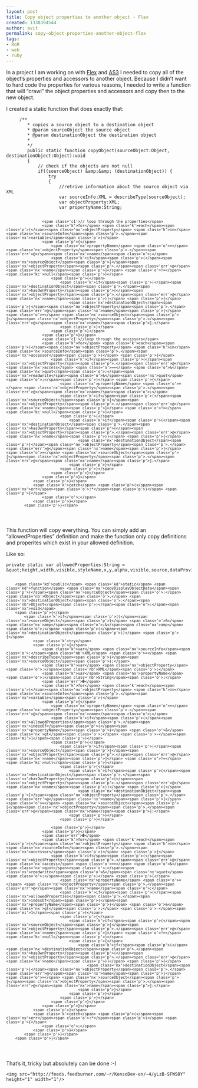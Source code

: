 ```yaml
---
layout: post
title: Copy object properties to another object - Flex
created: 1338394544
author: avit
permalink: copy-object-properties-another-object-flex
tags:
- RoR
- web
- ruby
---
```

<p>In a project I am working on with <a href='http://www.kensodev.com/tag/flex/' title='Flex'>Flex</a> and <a href='http://www.kensodev.com/tag/as3/' title='AS3'>AS3</a> I needed to copy all of the object’s properties and accessors to another object. Because I didn’t want to hard code the properties for various reasons, I needed to write a function that will “crawl” the object properties and accessors and copy then to the new object.</p>

<p>I created a static function that does exactly that:</p>
<div class='highlight'><pre><code class='actionscript'>		<span class='cm'>/**</span>
<span class='cm'>		 * copies a source object to a destination object</span>
<span class='cm'>		 * @param sourceObject the source object</span>
<span class='cm'>		 * @param destinationObject the destination object</span>
<span class='cm'>		 *</span>
<span class='cm'>		 */</span>
		<span class='kd'>public</span> <span class='kd'>static</span> <span class='kd'>function</span> <span class='nx'>copyObject</span><span class='p'>(</span><span class='nx'>sourceObject</span><span class='o'>:</span><span class='nb'>Object</span><span class='o'>,</span> <span class='nx'>destinationObject</span><span class='o'>:</span><span class='nb'>Object</span><span class='p'>)</span><span class='o'>:</span><span class='nx'>void</span>
		<span class='p'>{</span>
			<span class='c1'>// check if the objects are not null</span>
			<span class='k'>if</span><span class='p'>((</span><span class='nx'>sourceObject</span><span class='p'>)</span> <span class='o'>&</span><span class='nx'>amp</span><span class='o'>;&</span><span class='nx'>amp</span><span class='o'>;</span> <span class='p'>(</span><span class='nx'>destinationObject</span><span class='p'>))</span> <span class='p'>{</span>
				<span class='k'>try</span>
				<span class='p'>{</span>
					<span class='c1'>//retrive information about the source object via XML</span>
					<span class='k'>var</span> <span class='nx'>sourceInfo</span><span class='o'>:</span><span class='nb'>XML</span> <span class='o'>=</span> <span class='nx'>describeType</span><span class='p'>(</span><span class='nx'>sourceObject</span><span class='p'>);</span>
					<span class='k'>var</span> <span class='nx'>objectProperty</span><span class='o'>:</span><span class='nb'>XML</span><span class='o'>;</span>
					<span class='k'>var</span> <span class='nx'>propertyName</span><span class='o'>:</span><span class='nb'>String</span><span class='o'>;</span>

					<span class='c1'>// loop through the properties</span>
					<span class='k'>for</span> <span class='k'>each</span><span class='p'>(</span><span class='nx'>objectProperty</span> <span class='k'>in</span> <span class='nx'>sourceInfo</span><span class='p'>.</span><span class='nx'>variable</span><span class='p'>)</span>
					<span class='p'>{</span>
						<span class='nx'>propertyName</span> <span class='o'>=</span> <span class='nx'>objectProperty</span><span class='p'>.</span><span class='err'>@</span><span class='nx'>name</span><span class='o'>;</span>
						<span class='k'>if</span><span class='p'>(</span><span class='nx'>sourceObject</span><span class='p'>[</span><span class='nx'>objectProperty</span><span class='p'>.</span><span class='err'>@</span><span class='nx'>name</span><span class='p'>]</span> <span class='o'>!=</span> <span class='kc'>null</span><span class='p'>)</span>
						<span class='p'>{</span>
							<span class='k'>if</span><span class='p'>(</span><span class='nx'>destinationObject</span><span class='p'>.</span><span class='nx'>hasOwnProperty</span><span class='p'>(</span><span class='nx'>objectProperty</span><span class='p'>.</span><span class='err'>@</span><span class='nx'>name</span><span class='p'>))</span> <span class='p'>{</span>
								<span class='nx'>destinationObject</span><span class='p'>[</span><span class='nx'>objectProperty</span><span class='p'>.</span><span class='err'>@</span><span class='nx'>name</span><span class='p'>]</span> <span class='o'>=</span> <span class='nx'>sourceObject</span><span class='p'>[</span><span class='nx'>objectProperty</span><span class='p'>.</span><span class='err'>@</span><span class='nx'>name</span><span class='p'>];</span>
							<span class='p'>}</span>
						<span class='p'>}</span>
					<span class='p'>}</span>
					<span class='c1'>//loop through the accessors</span>
					<span class='k'>for</span> <span class='k'>each</span><span class='p'>(</span><span class='nx'>objectProperty</span> <span class='k'>in</span> <span class='nx'>sourceInfo</span><span class='p'>.</span><span class='nx'>accessor</span><span class='p'>)</span> <span class='p'>{</span>
						<span class='k'>if</span><span class='p'>(</span><span class='nx'>objectProperty</span><span class='p'>.</span><span class='err'>@</span><span class='nx'>access</span> <span class='o'>==</span> <span class='o'>&</span><span class='nx'>quot</span><span class='o'>;</span><span class='nx'>readwrite</span><span class='o'>&</span><span class='nx'>quot</span><span class='o'>;</span><span class='p'>)</span> <span class='p'>{</span>
							<span class='nx'>propertyName</span> <span class='o'>=</span> <span class='nx'>objectProperty</span><span class='p'>.</span><span class='err'>@</span><span class='nx'>name</span><span class='o'>;</span>
							<span class='k'>if</span><span class='p'>(</span><span class='nx'>sourceObject</span><span class='p'>[</span><span class='nx'>objectProperty</span><span class='p'>.</span><span class='err'>@</span><span class='nx'>name</span><span class='p'>]</span> <span class='o'>!=</span> <span class='kc'>null</span><span class='p'>)</span>
							<span class='p'>{</span>
								<span class='k'>if</span><span class='p'>(</span><span class='nx'>destinationObject</span><span class='p'>.</span><span class='nx'>hasOwnProperty</span><span class='p'>(</span><span class='nx'>objectProperty</span><span class='p'>.</span><span class='err'>@</span><span class='nx'>name</span><span class='p'>))</span> <span class='p'>{</span>
									<span class='nx'>destinationObject</span><span class='p'>[</span><span class='nx'>objectProperty</span><span class='p'>.</span><span class='err'>@</span><span class='nx'>name</span><span class='p'>]</span> <span class='o'>=</span> <span class='nx'>sourceObject</span><span class='p'>[</span><span class='nx'>objectProperty</span><span class='p'>.</span><span class='err'>@</span><span class='nx'>name</span><span class='p'>];</span>
								<span class='p'>}</span>
							<span class='p'>}</span>
						<span class='p'>}</span>
					<span class='p'>}</span>
				<span class='p'>}</span>
				<span class='k'>catch</span> <span class='p'>(</span><span class='nx'>err</span><span class='o'>:*</span><span class='p'>)</span> <span class='p'>{</span>
					<span class='o'>;</span>
				<span class='p'>}</span>
			<span class='p'>}</span>
</code></pre>
</div>
<p>This function will copy everything. You can simply add an “allowedProperties” definition and make the function only copy definitions and properites which exist in your allowed definition.</p>

<p>Like so:</p>
<div class='highlight'><pre><code class='actionscript'><span class='kd'>private</span> <span class='kd'>static</span> <span class='k'>var</span> <span class='nx'>allowedProperties</span><span class='o'>:</span><span class='nb'>String</span> <span class='o'>=</span> <span class='o'>&</span><span class='nx'>quot</span><span class='o'>;</span><span class='nx'>height</span><span class='o'>,</span><span class='nx'>width</span><span class='o'>,</span><span class='nx'>visible</span><span class='o'>,</span><span class='nx'>styleName</span><span class='o'>,</span><span class='nx'>x</span><span class='o'>,</span><span class='nx'>y</span><span class='o'>,</span><span class='nx'>alpha</span><span class='o'>,</span><span class='nx'>visible</span><span class='o'>,</span><span class='nx'>source</span><span class='o'>,</span><span class='nx'>dataProvider</span><span class='o'>,</span><span class='nx'>styleDecleration</span><span class='o'>,</span><span class='nx'>text</span><span class='o'>,</span><span class='nx'>label</span><span class='o'>,</span><span class='nx'>horizontalScrollPolicy</span><span class='o'>,</span><span class='nx'>labelField</span><span class='o'>,&</span><span class='nx'>quot</span><span class='o'>;;</span>

		<span class='kd'>public</span> <span class='kd'>static</span> <span class='kd'>function</span> <span class='nx'>copyDisplayObjectData</span><span class='p'>(</span><span class='nx'>sourceObject</span><span class='o'>:</span><span class='nb'>Object</span><span class='o'>,</span> <span class='nx'>destinationObject</span><span class='o'>:</span><span class='nb'>Object</span><span class='p'>)</span><span class='o'>:</span><span class='nx'>void</span>
		<span class='p'>{</span>
			<span class='k'>if</span><span class='p'>((</span><span class='nx'>sourceObject</span><span class='p'>)</span> <span class='o'>&</span><span class='nx'>amp</span><span class='o'>;&</span><span class='nx'>amp</span><span class='o'>;</span> <span class='p'>(</span><span class='nx'>destinationObject</span><span class='p'>))</span> <span class='p'>{</span>
				<span class='k'>try</span>
				<span class='p'>{</span>
					<span class='k'>var</span> <span class='nx'>sourceInfo</span><span class='o'>:</span><span class='nb'>XML</span> <span class='o'>=</span> <span class='nx'>describeType</span><span class='p'>(</span><span class='nx'>sourceObject</span><span class='p'>);</span>
					<span class='k'>var</span> <span class='nx'>objectProperty</span><span class='o'>:</span><span class='nb'>XML</span><span class='o'>;</span>
					<span class='k'>var</span> <span class='nx'>propertyName</span><span class='o'>:</span><span class='nb'>String</span><span class='o'>;</span>
					<span class='err'>�</span>
					<span class='k'>for</span> <span class='k'>each</span><span class='p'>(</span><span class='nx'>objectProperty</span> <span class='k'>in</span> <span class='nx'>sourceInfo</span><span class='p'>.</span><span class='nx'>variable</span><span class='p'>)</span>
					<span class='p'>{</span>
						<span class='nx'>propertyName</span> <span class='o'>=</span> <span class='nx'>objectProperty</span><span class='p'>.</span><span class='err'>@</span><span class='nx'>name</span><span class='o'>;</span>
						<span class='k'>if</span><span class='p'>(</span><span class='nx'>allowedProperties</span><span class='p'>.</span><span class='nx'>indexOf</span><span class='p'>(</span><span class='nx'>propertyName</span><span class='p'>)</span> <span class='o'>&</span><span class='nx'>gt</span><span class='o'>;</span> <span class='o'>-</span><span class='mi'>1</span><span class='p'>)</span>
						<span class='p'>{</span>
							<span class='k'>if</span><span class='p'>(</span><span class='nx'>sourceObject</span><span class='p'>[</span><span class='nx'>objectProperty</span><span class='p'>.</span><span class='err'>@</span><span class='nx'>name</span><span class='p'>]</span> <span class='o'>!=</span> <span class='kc'>null</span><span class='p'>)</span>
							<span class='p'>{</span>
								<span class='k'>if</span><span class='p'>(</span><span class='nx'>destinationObject</span><span class='p'>.</span><span class='nx'>hasOwnProperty</span><span class='p'>(</span><span class='nx'>objectProperty</span><span class='p'>.</span><span class='err'>@</span><span class='nx'>name</span><span class='p'>))</span> <span class='p'>{</span>
									<span class='nx'>destinationObject</span><span class='p'>[</span><span class='nx'>objectProperty</span><span class='p'>.</span><span class='err'>@</span><span class='nx'>name</span><span class='p'>]</span> <span class='o'>=</span> <span class='nx'>sourceObject</span><span class='p'>[</span><span class='nx'>objectProperty</span><span class='p'>.</span><span class='err'>@</span><span class='nx'>name</span><span class='p'>];</span>
								<span class='p'>}</span>
							<span class='p'>}</span>

						<span class='p'>}</span>
					<span class='p'>}</span>
					<span class='err'>�</span>
					<span class='k'>for</span> <span class='k'>each</span><span class='p'>(</span><span class='nx'>objectProperty</span> <span class='k'>in</span> <span class='nx'>sourceInfo</span><span class='p'>.</span><span class='nx'>accessor</span><span class='p'>)</span> <span class='p'>{</span>
						<span class='k'>if</span><span class='p'>(</span><span class='nx'>objectProperty</span><span class='p'>.</span><span class='err'>@</span><span class='nx'>access</span> <span class='o'>==</span> <span class='o'>&</span><span class='nx'>quot</span><span class='o'>;</span><span class='nx'>readwrite</span><span class='o'>&</span><span class='nx'>quot</span><span class='o'>;</span><span class='p'>)</span> <span class='p'>{</span>
							<span class='nx'>propertyName</span> <span class='o'>=</span> <span class='nx'>objectProperty</span><span class='p'>.</span><span class='err'>@</span><span class='nx'>name</span><span class='o'>;</span>
							<span class='k'>if</span><span class='p'>(</span><span class='nx'>allowedProperties</span><span class='p'>.</span><span class='nx'>indexOf</span><span class='p'>(</span><span class='nx'>propertyName</span><span class='p'>)</span> <span class='o'>&</span><span class='nx'>gt</span><span class='o'>;</span> <span class='o'>-</span><span class='mi'>1</span><span class='p'>)</span>
							<span class='p'>{</span>
								<span class='k'>if</span><span class='p'>(</span><span class='nx'>sourceObject</span><span class='p'>[</span><span class='nx'>objectProperty</span><span class='p'>.</span><span class='err'>@</span><span class='nx'>name</span><span class='p'>]</span> <span class='o'>!=</span> <span class='kc'>null</span><span class='p'>)</span>
								<span class='p'>{</span>
									<span class='k'>if</span><span class='p'>(</span><span class='nx'>destinationObject</span><span class='p'>.</span><span class='nx'>hasOwnProperty</span><span class='p'>(</span><span class='nx'>objectProperty</span><span class='p'>.</span><span class='err'>@</span><span class='nx'>name</span><span class='p'>))</span> <span class='p'>{</span>
										<span class='nx'>destinationObject</span><span class='p'>[</span><span class='nx'>objectProperty</span><span class='p'>.</span><span class='err'>@</span><span class='nx'>name</span><span class='p'>]</span> <span class='o'>=</span> <span class='nx'>sourceObject</span><span class='p'>[</span><span class='nx'>objectProperty</span><span class='p'>.</span><span class='err'>@</span><span class='nx'>name</span><span class='p'>];</span>
									<span class='p'>}</span>
								<span class='p'>}</span>
							<span class='p'>}</span>
						<span class='p'>}</span>
					<span class='p'>}</span>
				<span class='p'>}</span>
				<span class='k'>catch</span> <span class='p'>(</span><span class='nx'>err</span><span class='o'>:*</span><span class='p'>)</span> <span class='p'>{</span>
					<span class='o'>;</span>
				<span class='p'>}</span>
			<span class='p'>}</span>
		<span class='p'>}</span>
</code></pre>
</div>
<p>That’s it, tricky but absolutely can be done :-)</p>
      
    <img src="http://feeds.feedburner.com/~r/KensoDev-en/~4/yLzB-SFWS0Y" height="1" width="1"/>
